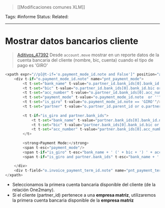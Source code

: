 > [[Modificaciones comunes XLM]]

Tags: #informe
Status: 
Related: 

___

# Mostrar datos bancarios cliente

> [Aditivos_47392](https://github.com/puntsistemes/aditivos_odoo/commit/16be58f06be6ebb8e31cd60ef6d022d6a3f43ad3#diff-2677e5acc6af7f548dbb3bba7ed69890da79d310d66fe2db5772de6918e082de)
> Desde `account.move` mostrar en un reporte datos de la cuenta bancaria del cliente (nombre, bic, cuenta) cuando el tipo de pago es 'GIRO'


```python
<xpath expr="//p[@t-if='o.payment_mode_id.note and False']" position="after">
	<div t-if="o.payment_mode_id.note" name="pnt_payment_mode">
		<t t-set="bank_name" t-value="o.partner_id.bank_ids[0].bank_id.name or ''"/>
		<t t-set="bic" t-value="o.partner_id.bank_ids[0].bank_id.bic or ''"/>
		<t t-set="acc_number" t-value="o.partner_id.bank_ids[0].acc_number or ''"/>
		<t t-set="payment_mode" t-value="o.payment_mode_id.note  or ''"/>
		<t t-set="is_giro" t-value="o.payment_mode_id.note == 'GIRO'"/>
		<t t-set="partner" t-value="o.partner_id.parent_id or o.partner_id"/>
		
		<t t-if="is_giro and partner.bank_ids">
			<t t-set="bank_name" t-value="partner.bank_ids[0].bank_id.name or ''"/>
			<t t-set="bic" t-value="partner.bank_ids[0].bank_id.bic or ''"/>
			<t t-set="acc_number" t-value="partner.bank_ids[0].acc_number or ''"/>
		</t>
		
		<strong>Payment Mode:</strong>
		<span t-esc="payment_mode"/>
		<span t-if="is_giro" t-esc="bank_name + ' (' + bic + ') ' + acc_number" />
		<span t-if="is_giro and partner.bank_ids" t-esc="bank_name + ' (' + bic + ') ' + acc_number" />
		
	</div>
	<div t-field="o.invoice_payment_term_id.note" name="pnt_payment_term"/>
</xpath>
```

- Seleccionamos la primera cuenta bancaria disponible del cliente (de la relación One2many).
- Si el cliente (partner_id) pertenece a una **empresa matriz**, utilizaremos la primera cuenta bancaria disponible de la **empresa matriz**